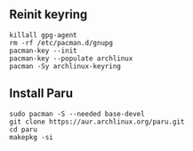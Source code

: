 ## Reinit keyring
```
killall gpg-agent
rm -rf /etc/pacman.d/gnupg
pacman-key --init
pacman-key --populate archlinux
pacman -Sy archlinux-keyring
```


## Install Paru
```
sudo pacman -S --needed base-devel
git clone https://aur.archlinux.org/paru.git
cd paru
makepkg -si
```
